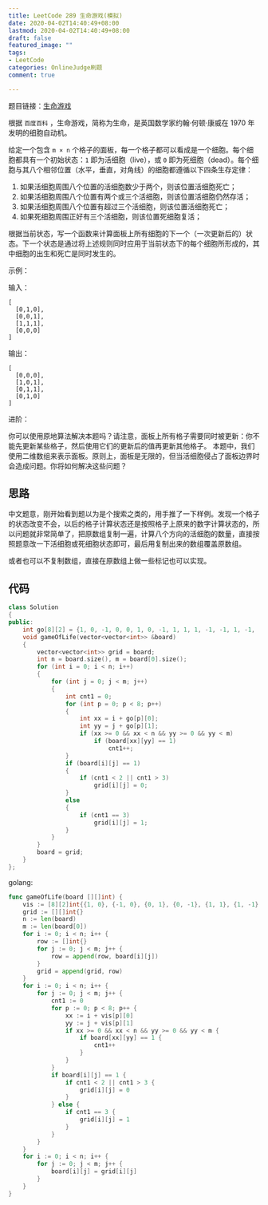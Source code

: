 ```yaml
---
title: LeetCode 289 生命游戏(模拟)
date: 2020-04-02T14:40:49+08:00
lastmod: 2020-04-02T14:40:49+08:00
draft: false
featured_image: ""
tags:
- LeetCode
categories: OnlineJudge刷题
comment: true

---
```


题目链接：[生命游戏](https://leetcode-cn.com/problems/game-of-life/)

根据 `百度百科` ，生命游戏，简称为生命，是英国数学家约翰·何顿·康威在 1970 年发明的细胞自动机。

给定一个包含 `m × n` 个格子的面板，每一个格子都可以看成是一个细胞。每个细胞都具有一个初始状态：`1` 即为活细胞（live），或 `0` 即为死细胞（dead）。每个细胞与其八个相邻位置（水平，垂直，对角线）的细胞都遵循以下四条生存定律：

1. 如果活细胞周围八个位置的活细胞数少于两个，则该位置活细胞死亡；
2. 如果活细胞周围八个位置有两个或三个活细胞，则该位置活细胞仍然存活；
3. 如果活细胞周围八个位置有超过三个活细胞，则该位置活细胞死亡；
4. 如果死细胞周围正好有三个活细胞，则该位置死细胞复活；

根据当前状态，写一个函数来计算面板上所有细胞的下一个（一次更新后的）状态。下一个状态是通过将上述规则同时应用于当前状态下的每个细胞所形成的，其中细胞的出生和死亡是同时发生的。

示例：

输入： 
```
[
  [0,1,0],
  [0,0,1],
  [1,1,1],
  [0,0,0]
]
```
输出：
```
[
  [0,0,0],
  [1,0,1],
  [0,1,1],
  [0,1,0]
]
```

进阶：

你可以使用原地算法解决本题吗？请注意，面板上所有格子需要同时被更新：你不能先更新某些格子，然后使用它们的更新后的值再更新其他格子。
本题中，我们使用二维数组来表示面板。原则上，面板是无限的，但当活细胞侵占了面板边界时会造成问题。你将如何解决这些问题？

## 思路

中文题意，刚开始看到题以为是个搜索之类的，用手推了一下样例。发现一个格子的状态改变不会，以后的格子计算状态还是按照格子上原来的数字计算状态的，所以问题就非常简单了，把原数组复制一遍，计算八个方向的活细胞的数量，直接按照题意改一下活细胞或死细胞状态即可，最后用复制出来的数组覆盖原数组。

或者也可以不复制数组，直接在原数组上做一些标记也可以实现。

## 代码

```cpp
class Solution
{
public:
    int go[8][2] = {1, 0, -1, 0, 0, 1, 0, -1, 1, 1, 1, -1, -1, 1, -1, -1};
    void gameOfLife(vector<vector<int>> &board)
    {
        vector<vector<int>> grid = board;
        int n = board.size(), m = board[0].size();
        for (int i = 0; i < n; i++)
        {
            for (int j = 0; j < m; j++)
            {
                int cnt1 = 0;
                for (int p = 0; p < 8; p++)
                {
                    int xx = i + go[p][0];
                    int yy = j + go[p][1];
                    if (xx >= 0 && xx < n && yy >= 0 && yy < m)
                        if (board[xx][yy] == 1)
                            cnt1++;
                }
                if (board[i][j] == 1)
                {
                    if (cnt1 < 2 || cnt1 > 3)
                        grid[i][j] = 0;
                }
                else
                {
                    if (cnt1 == 3)
                        grid[i][j] = 1;
                }
            }
        }
        board = grid;
    }
};
```

golang:

```go
func gameOfLife(board [][]int) {
	vis := [8][2]int{{1, 0}, {-1, 0}, {0, 1}, {0, -1}, {1, 1}, {1, -1}, {-1, 1}, {-1, -1}}
	grid := [][]int{}
	n := len(board)
	m := len(board[0])
	for i := 0; i < n; i++ {
		row := []int{}
		for j := 0; j < m; j++ {
			row = append(row, board[i][j])
		}
		grid = append(grid, row)
	}
	for i := 0; i < n; i++ {
		for j := 0; j < m; j++ {
			cnt1 := 0
			for p := 0; p < 8; p++ {
				xx := i + vis[p][0]
				yy := j + vis[p][1]
				if xx >= 0 && xx < n && yy >= 0 && yy < m {
					if board[xx][yy] == 1 {
						cnt1++
					}
				}
			}
			if board[i][j] == 1 {
				if cnt1 < 2 || cnt1 > 3 {
					grid[i][j] = 0
				}
			} else {
				if cnt1 == 3 {
					grid[i][j] = 1
				}
			}
		}
	}
	for i := 0; i < n; i++ {
		for j := 0; j < m; j++ {
			board[i][j] = grid[i][j]
		}
	}
}
```
